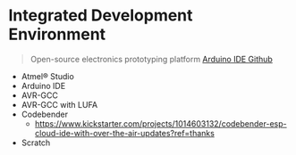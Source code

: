 # Integrated Development Environment

> Open-source electronics prototyping platform [Arduino IDE Github](https://github.com/arduino/Arduino/tree/1.6.9)

- Atmel® Studio
- Arduino IDE
- AVR-GCC
- AVR-GCC with LUFA
- Codebender
  - https://www.kickstarter.com/projects/1014603132/codebender-esp-cloud-ide-with-over-the-air-updates?ref=thanks
- Scratch

